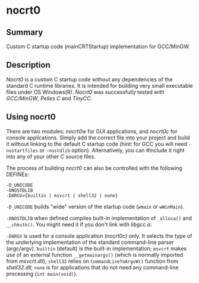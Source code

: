 nocrt0
======

Summary
-------

Custom C startup code (mainCRTStartup) implementation for GCC/MinGW.

Description
-----------

*Nocrt0* is a custom C startup code without any dependencies of the standard C runtime
libraries. It is intended for building very small executable files under OS Windows(R).
*Nocrt0* was successfully tested with *GCC/MinGW*, *Pelles C* and *TinyCC*.

Using nocrt0
------------

There are two modules: *nocrt0w* for GUI applications, and *nocrt0c* for console
applications. Simply add the correct file into your project and build it without linking
to the default C startup code (hint: for GCC you will need `-nostartfiles` or `-nostdlib`
option). Alternatively, you can #include it right into any of your other C source files.

The process of building *nocrt0* can also be controlled with the following DEFINEs:

    -D_UNICODE
    -DNOSTDLIB
    -DARGV={builtin | msvcrt | shell32 | none}

`-D_UNICODE` builds "wide" version of the startup code (`wmain` or `wWinMain`).

`-DNOSTDLIB` when defined compiles built-in implementation of `_alloca()` and
`__chkstk()`. You might need it if you don't link with *libgcc.a*.

`-DARGV` is used for a console application (nocrt0c) only. It selects the type of the
underlying implementation of the standard command-line parser (argc/argv). `builtin`
(default) is the built-in implementation; `msvcrt` makes use of an external function
`__getmainargs()` (which is normally imported from *msvcrt.dll*); `shell32` relies on
`CommandLineToArgvW()` function from *shell32.dll*; `none` is for applications that do
not need any command-line processing (`int main(void)`).
